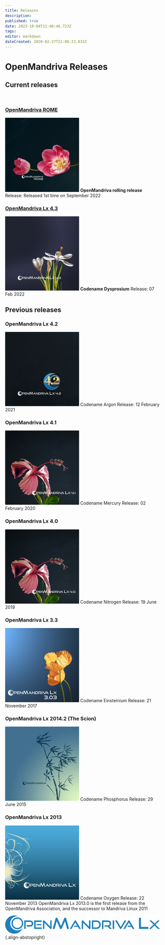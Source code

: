 ```yaml
---
title: Releases
description: 
published: true
date: 2023-10-04T11:40:46.723Z
tags: 
editor: markdown
dateCreated: 2020-02-27T22:08:23.833Z
---
```


# OpenMandriva Releases

## Current releases
<br>

### [OpenMandriva ROME](/distribution/releases/rome)
![omlx-rome-240px.jpg](/images/omlx-rome-240px.jpg)
**OpenMandriva rolling release**
Release: Released 1st time on September 2022
<br>

### [OpenMandriva Lx 4.3](/distribution/releases/omlx43/)
![omlx4.3-240px.png](/images/omlx4.3-240px.png)
**Codename Dysprosium**
Release: 07 Feb 2022
<br>

## Previous releases

### OpenMandriva Lx 4.2
![omlx4.2-240px.png](/images/omlx4.2-240px.png)
Codename Argon
Release: 12 February 2021
<br>
 
### OpenMandriva Lx 4.1
![omlx4.1-240px.png](/images/omlx4.1-240px.png)
Codename Mercury
Release: 02 February 2020
<br>

### OpenMandriva Lx 4.0
![omlx4.0-240px.jpg](/images/omlx4.0-240px.jpg)
Codename Nitrogen
Release: 19 June 2019
<br>

### OpenMandriva Lx 3.3
![omlx3.3-240px.png](/images/omlx3.3-240px.png)
Codename Einsteinium
Release: 21 November 2017
<br>

### OpenMandriva Lx 2014.2 (The Scion)
![omlx2014-240px.png](/images/omlx2014-240px.png)
Codename Phosphorus
Release: 29 June 2015
<br>

### OpenMandriva Lx 2013
![omlx2013-240px.png](/images/omlx2013-240px.png)
Codename Oxygen
Release: 22 November 2013
OpenMandriva Lx 2013.0 is the first release from the OpenMandriva Association, and the successor to Mandriva Linux 2011
<br>

![header-tr-omlx.svg](/assets/header-tr-omlx.svg){.align-abstopright}
